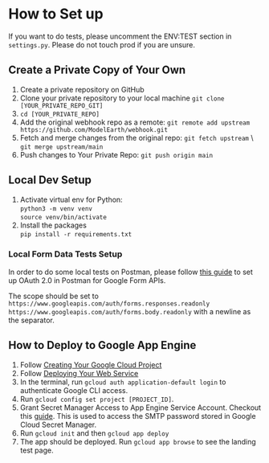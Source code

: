 # How to Set up 

If you want to do tests, please uncomment the ENV:TEST section in `settings.py`. Please do not touch prod if you are unsure.

## Create a Private Copy of Your Own
1. Create a private repository on GitHub
2. Clone your private repository to your local machine `git clone [YOUR_PRIVATE_REPO_GIT]`
3. `cd [YOUR_PRIVATE_REPO]`
4. Add the original webhook repo as a remote: `git remote add upstream https://github.com/ModelEarth/webhook.git`
5. Fetch and merge changes from the original repo: `git fetch upstream` \ `git merge upstream/main`
6. Push changes to Your Private Repo: `git push origin main`
   
## Local Dev Setup
1. Activate virtual env for Python: \
    `python3 -m venv venv`\
    `source venv/bin/activate`
2. Install the packages \
   `pip install -r requirements.txt`

### Local Form Data Tests Setup
In order to do some local tests on Postman, please follow [this guide](https://blog.postman.com/how-to-access-google-apis-using-oauth-in-postman/) to set up OAuth 2.0 in Postman for Google Form APIs.

The scope should be set to `https://www.googleapis.com/auth/forms.responses.readonly  https://www.googleapis.com/auth/forms.body.readonly` with a newline as the separator.

## How to Deploy to Google App Engine
1. Follow [Creating Your Google Cloud Project](https://cloud.google.com/appengine/docs/standard/python3/building-app/creating-gcp-project)
2. Follow [Deploying Your Web Service](https://cloud.google.com/appengine/docs/standard/python3/building-app/deploying-web-service)
3. In the terminal, run `gcloud auth application-default login` to authenticate Google CLI access.
4. Run `gcloud config set project [PROJECT_ID]`.
6. Grant Secret Manager Access to App Engine Service Account. Checkout this [guide](https://cloud.google.com/secret-manager/docs/access-control). This is used to access the SMTP password stored in Google Cloud Secret Manager.
7. Run `gcloud init` and then `gcloud app deploy`
8. The app should be deployed. Run `gcloud app browse` to see the landing test page.
